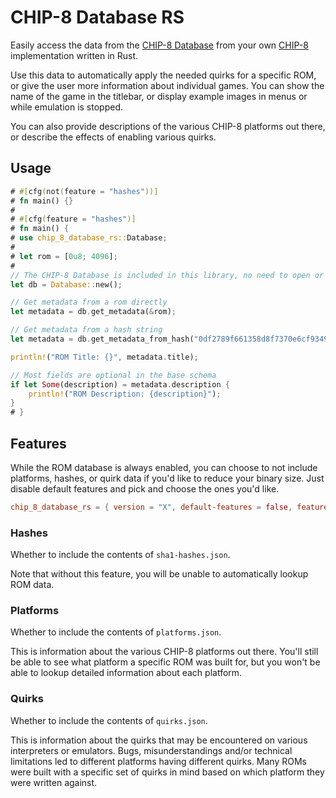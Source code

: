# CHIP-8 Database RS

Easily access the data from the [CHIP-8 Database][] from your own [CHIP-8] implementation written in Rust.

Use this data to automatically apply the needed quirks for a specific ROM, or give the user more information about individual games. You can show the name of the game in the titlebar, or display example images in menus or while emulation is stopped.

You can also provide descriptions of the various CHIP-8 platforms out there, or describe the effects of enabling various quirks.

## Usage

```rust
# #[cfg(not(feature = "hashes"))]
# fn main() {}
#
# #[cfg(feature = "hashes")]
# fn main() {
# use chip_8_database_rs::Database;
#
# let rom = [0u8; 4096];
#
// The CHIP-8 Database is included in this library, no need to open or download files
let db = Database::new();

// Get metadata from a rom directly
let metadata = db.get_metadata(&rom);

// Get metadata from a hash string
let metadata = db.get_metadata_from_hash("0df2789f661358d8f7370e6cf93490c5bcd44b01").unwrap();

println!("ROM Title: {}", metadata.title);

// Most fields are optional in the base schema
if let Some(description) = metadata.description {
    println!("ROM Description: {description}");
}
# }
```

## Features

While the ROM database is always enabled, you can choose to not include platforms, hashes, or quirk data if you'd like to reduce your binary size. Just disable default features and pick and choose the ones you'd like.

```toml
chip_8_database_rs = { version = "X", default-features = false, features = ["hashes"]}
```

### Hashes

Whether to include the contents of `sha1-hashes.json`.

Note that without this feature, you will be unable to automatically lookup ROM data.

### Platforms

Whether to include the contents of `platforms.json`.

This is information about the various CHIP-8 platforms out there. You'll still be able to see what platform a specific ROM was built for, but you won't be able to lookup detailed information about each platform.

### Quirks

Whether to include the contents of `quirks.json`.

This is information about the quirks that may be encountered on various interpreters or emulators. Bugs, misunderstandings and/or technical limitations led to different platforms having different quirks. Many ROMs were built with a specific set of quirks in mind based on which platform they were written against.


[CHIP-8]: https://chip-8.github.io/links/
[CHIP-8 Database]: https://github.com/chip-8/chip-8-database
